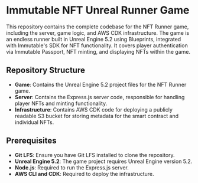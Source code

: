 # Immutable NFT Unreal Runner Game

This repository contains the complete codebase for the NFT Runner game, including the server, game logic, and AWS CDK infrastructure. The game is an endless runner built in Unreal Engine 5.2 using Blueprints, integrated with Immutable's SDK for NFT functionality. It covers player authentication via Immutable Passport, NFT minting, and displaying NFTs within the game.

## Repository Structure

- **Game**: Contains the Unreal Engine 5.2 project files for the NFT Runner game.
- **Server**: Contains the Express.js server code, responsible for handling player NFTs and minting functionality.
- **Infrastructure**: Contains AWS CDK code for deploying a publicly readable S3 bucket for storing metadata for the smart contract and individual NFTs.

## Prerequisites

- **Git LFS**: Ensure you have Git LFS installed to clone the repository.
- **Unreal Engine 5.2**: The game project requires Unreal Engine version 5.2.
- **Node.js**: Required to run the Express.js server.
- **AWS CLI and CDK**: Required to deploy the infrastructure.
